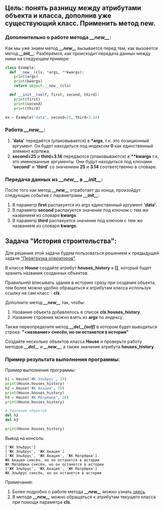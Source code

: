 ## Цель: понять разницу между атрибутами объекта и класса, дополнив уже существующий класс. Применить метод __new__.

### Дополнительно о работе метода ***\_\_new__***:
Как мы уже знаем метод ***\_\_new__*** вызывается перед тем, как вызовется метод ***\_\_init__***.
Разберёмся, как происходит передача данных между ними на следующем примере:

```python
class Example:
  def __new__(cls, *args, **kwargs):
    print(args)
    print(kwargs)
    return object.__new__(cls)

  def __init__(self, first, second, third):
    print(first)
    print(second)
    print(third)

ex = Example('data', second=25, third=3.14)
```
### Работа ***\_\_new__***:
1. **'data'** передаётся (упаковывается) в **\*args**, т.к. это позиционный аргумент. Он будет находиться под индексом **0** как единственный элемент кортежа.
2. **second=25** и **third=3.14** передаются (упаковываются) в **\*\*kwargs** т.к. это именованные аргументы. Они будут находиться под ключами **'second'** и **'third'** со значением **25** и **3.14** соответственно в словаре.
### Передача данных из ***\_\_new__*** в ***\_\_init__***:
После того как метод ***\_\_new__*** отработает до конца, произойдут следующие события с параметрами ***\_\_init__***:
1. В параметр **first** распакуется из args единственный аргумент **'data'**.
2. В параметр **second** распакуется значение под ключом с тем же названием из словаря **kwargs**.
3. В параметр **third** распакуется значение под ключом с тем же названием из словаря **kwargs**.


## Задача "История строительства":
Для решения этой задачи будем пользоваться решением к предыдущей задаче <u>"Перегрузка операторов"</u>.

В классе **House** создайте атрибут **houses_history = []**, который будет хранить названия созданных объектов.

Правильней вписывать здание в историю сразу при создании объекта, тем более можно удобно обращаться к атрибутам класса используя ссылку на сам класс - ***cls***.

Дополните метод ***\_\_new__*** так, чтобы:
1. Название объекта добавлялось в список **cls.houses_history**.
2. Название строения можно взять из **args** по индексу.

Также переопределите метод ***\_\_del__(self)*** в котором будет выводиться строка:
**"<название> снесён, но он останется в истории"**

Создайте несколько объектов класса **House** и проверьте работу методов ***\_\_del__*** и ***\_\_new__***, а также значение атрибута **houses_history**.

### Пример результата выполнения программы:
Пример выполнения программы:
```python
h1 = House('ЖК Эльбрус', 10)
print(House.houses_history)
h2 = House('ЖК Акация', 20)
print(House.houses_history)
h3 = House('ЖК Матрёшки', 20)
print(House.houses_history)

# Удаление объектов
del h2
del h3

print(House.houses_history)
```
Вывод на консоль:
```
['ЖК Эльбрус']
['ЖК Эльбрус', 'ЖК Акация']
['ЖК Эльбрус', 'ЖК Акация', 'ЖК Матрёшки']
ЖК Акация снесён, но он останется в истории
ЖК Матрёшки снесён, но он останется в истории
['ЖК Эльбрус', 'ЖК Акация', 'ЖК Матрёшки']
ЖК Эльбрус снесён, но он останется в истории
```
Примечания:
1. Более подробно о работе метода ***\_\_new__*** можно узнать [здесь](https://docs.python.org/3/reference/datamodel.html#object.__new__).
2. В методе ***\_\_new__*** можно обращаться к атрибутам текущего класса при помощи параметра **cls**.